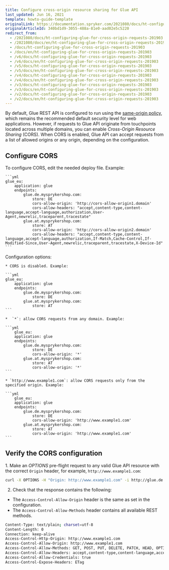 ```yaml
---
title: Configure cross-origin resource sharing for Glue API
last_updated: Jun 16, 2021
template: howto-guide-template
originalLink: https://documentation.spryker.com/2021080/docs/ht-configuring-glue-for-cross-origin-requests-201903
originalArticleId: 340bd1d9-3055-488a-81e0-aad02e5c5220
redirect_from:
  - /2021080/docs/ht-configuring-glue-for-cross-origin-requests-201903
  - /2021080/docs/en/ht-configuring-glue-for-cross-origin-requests-201903
  - /docs/ht-configuring-glue-for-cross-origin-requests-201903
  - /docs/en/ht-configuring-glue-for-cross-origin-requests-201903
  - /v6/docs/ht-configuring-glue-for-cross-origin-requests-201903
  - /v6/docs/en/ht-configuring-glue-for-cross-origin-requests-201903
  - /v5/docs/ht-configuring-glue-for-cross-origin-requests-201903
  - /v5/docs/en/ht-configuring-glue-for-cross-origin-requests-201903
  - /v4/docs/ht-configuring-glue-for-cross-origin-requests-201903
  - /v4/docs/en/ht-configuring-glue-for-cross-origin-requests-201903
  - /v3/docs/ht-configuring-glue-for-cross-origin-requests-201903
  - /v3/docs/en/ht-configuring-glue-for-cross-origin-requests-201903
  - /v2/docs/ht-configuring-glue-for-cross-origin-requests-201903
  - /v2/docs/en/ht-configuring-glue-for-cross-origin-requests-201903
---
```


By default, Glue REST API is configured to run using the [same-origin policy](https://en.wikipedia.org/wiki/Same-origin_policy), which remains the recommended default security level for web applications. However, if requests to Glue API originate from touchpoints located across multiple domains, you can enable *Cross-Origin Resource Sharing* (CORS). When CORS is enabled, Glue API can accept requests from a list of allowed origins or any origin, depending on the configuration.


## Configure CORS

To configure CORS, edit the needed deploy file. Example:

    ```yml
    glue_eu:
        application: glue
        endpoints:
            glue.de.mysprykershop.com:
                store: DE
                cors-allow-origin: 'http://cors-allow-origin1.domain'
                cors-allow-headers: "accept,content-type,content-language,accept-language,authorization,User-Agent,newrelic,traceparent,tracestate"
            glue.at.mysprykershop.com:
                store: AT
                cors-allow-origin: 'http://cors-allow-origin2.domain'
                cors-allow-headers: "accept,content-type,content-language,accept-language,authorization,If-Match,Cache-Control,If-Modified-Since,User-Agent,newrelic,traceparent,tracestate,X-Device-Id"
    ```

 Configuration options:
    
    * CORS is disabled. Example:

    ```yml
    glue_eu:
        application: glue
        endpoints:
            glue.de.mysprykershop.com:
                store: DE
            glue.at.mysprykershop.com:
                store: AT
    ```

    *  `*`: allow CORS requests from any domain. Example:

    ```yml
        glue_eu:
        application: glue
        endpoints:
            glue.de.mysprykershop.com:
                store: DE
                cors-allow-origin: '*'
            glue.at.mysprykershop.com:
                store: AT
                cors-allow-origin: '*'
    ```

    * `http://www.example1.com`: allow CORS requests only from the specified origin. Example:

    ```yml
        glue_eu:
        application: glue
        endpoints:
            glue.de.mysprykershop.com:
                store: DE
                cors-allow-origin: 'http://www.example1.com'
            glue.at.mysprykershop.com:
                store: AT
                cors-allow-origin: 'http://www.example1.com'
    ```

## Verify the CORS configuration

1. Make an _OPTIONS_ pre-flight request to any valid Glue API resource with the correct `Origin` header, for example, `http://www.example1.com`:

```bash
curl -X OPTIONS -H "Origin: http://www.example1.com" -i http://glue.de.mysprykershop.com
```

2. Check that the response contains the following:

* The `Access-Control-Allow-Origin` header is the same as set in the configuration.
* The `Access-Control-Allow-Methods` header contains all available REST methods.

```bash
Content-Type: text/plain; charset=utf-8
Content-Length: 0
Connection: keep-alive
Access-Control-Http-Origin: http://www.example1.com
Access-Control-Allow-Origin: http://www.example1.com
Access-Control-Allow-Methods: GET, POST, PUT, DELETE, PATCH, HEAD, OPTIONS
Access-Control-Allow-Headers: accept,content-type,content-language,accept-language,authorization,X-Anonymous-Customer-Unique-Id,Merchant-Reference,If-Match,Cache-Control,If-Modified-Since,User-Agent,newrelic,traceparent,tracestate
Access-Control-Allow-Credentials: true
Access-Control-Expose-Headers: ETag
```
